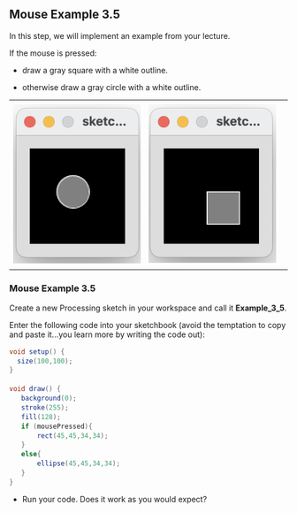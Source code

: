 ## Mouse Example 3.5

In this step, we will implement an example from your lecture.

If the mouse is pressed:

- draw a gray square with a white outline.  

- otherwise draw a gray circle with a white outline.

|         |            |  |
| :-------------: |:-------------:| :-----:|
|    |   |  |
| ![](./img/05a.png)  | ![](./img/05b.png)      |    |
|    |  |     |


### Mouse Example 3.5

Create a new Processing sketch in your workspace and call it **Example\_3\_5**.

Enter the following code into your sketchbook (avoid the temptation to copy and paste it...you learn more by writing the code out):

~~~java
void setup() {
  size(100,100);
}

void draw() {
   background(0);
   stroke(255);
   fill(128);
   if (mousePressed){
       rect(45,45,34,34); 
   }
   else{
       ellipse(45,45,34,34);     
   }
}
~~~

- Run your code.  Does it work as you would expect?

